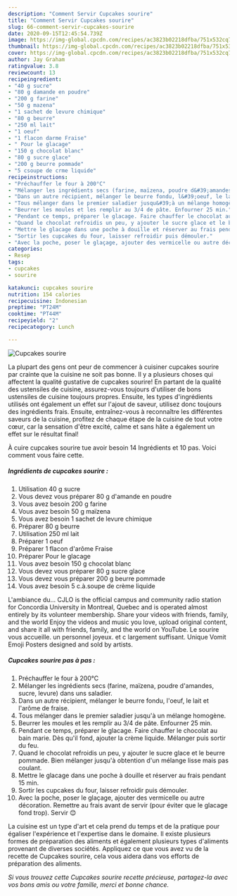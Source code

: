 ```yaml
---
description: "Comment Servir Cupcakes sourire"
title: "Comment Servir Cupcakes sourire"
slug: 66-comment-servir-cupcakes-sourire
date: 2020-09-15T12:45:54.739Z
image: https://img-global.cpcdn.com/recipes/ac3823b02218dfba/751x532cq70/cupcakes-sourire-photo-principale-de-la-recette.jpg
thumbnail: https://img-global.cpcdn.com/recipes/ac3823b02218dfba/751x532cq70/cupcakes-sourire-photo-principale-de-la-recette.jpg
cover: https://img-global.cpcdn.com/recipes/ac3823b02218dfba/751x532cq70/cupcakes-sourire-photo-principale-de-la-recette.jpg
author: Jay Graham
ratingvalue: 3.8
reviewcount: 13
recipeingredient:
- "40 g sucre"
- "80 g damande en poudre"
- "200 g farine"
- "50 g mazena"
- "1 sachet de levure chimique"
- "80 g beurre"
- "250 ml lait"
- "1 oeuf"
- "1 flacon darme Fraise"
- " Pour le glacage"
- "150 g chocolat blanc"
- "80 g sucre glace"
- "200 g beurre pommade"
- "5 csoupe de crme liquide"
recipeinstructions:
- "Préchauffer le four à 200°C"
- "Mélanger les ingrédients secs (farine, maïzena, poudre d&#39;amandes, sucre, levure) dans uns saladier."
- "Dans un autre récipient, mélanger le beurre fondu, l&#39;oeuf, le lait et l&#39;arôme de fraise."
- "Tous mélanger dans le premier saladier jusqu&#39;à un mélange homogène."
- "Beurrer les moules et les remplir au 3/4 de pâte. Enfourner 25 min."
- "Pendant ce temps, préparer le glacage. Faire chauffer le chocolat au bain marie. Dès qu&#39;il fond, ajouter la crème liquide. Mélanger puis sortir du feu."
- "Quand le chocolat refroidis un peu, y ajouter le sucre glace et le beurre pommade. Bien mélanger jusqu&#39;à obtention d&#39;un mélange lisse mais pas coulant."
- "Mettre le glacage dans une poche à douille et réserver au frais pendant 15 min."
- "Sortir les cupcakes du four, laisser refroidir puis démouler."
- "Avec la poche, poser le glaçage, ajouter des vermicelle ou autre décoration. Remettre au frais avant de servir (pour éviter que le glacage fond trop). Servir 😊"
categories:
- Resep
tags:
- cupcakes
- sourire

katakunci: cupcakes sourire 
nutrition: 154 calories
recipecuisine: Indonesian
preptime: "PT24M"
cooktime: "PT44M"
recipeyield: "2"
recipecategory: Lunch

---
```



![Cupcakes sourire](https://img-global.cpcdn.com/recipes/ac3823b02218dfba/751x532cq70/cupcakes-sourire-photo-principale-de-la-recette.jpg)

La plupart des gens ont peur de commencer à cuisiner cupcakes sourire par crainte que la cuisine ne soit pas bonne. Il y a plusieurs choses qui affectent la qualité gustative de cupcakes sourire! En partant de la qualité des ustensiles de cuisine, assurez-vous toujours d'utiliser de bons ustensiles de cuisine toujours propres. Ensuite, les types d'ingrédients utilisés ont également un effet sur l'ajout de saveur, utilisez donc toujours des ingrédients frais. Ensuite, entraînez-vous à reconnaître les différentes saveurs de la cuisine, profitez de chaque étape de la cuisine de tout votre cœur, car la sensation d'être excité, calme et sans hâte a également un effet sur le résultat final!

<!--inarticleads1-->

À cuire cupcakes sourire tue avoir besoin 14 Ingrédients et 10 pas. Voici comment vous faire cette.

##### Ingrédients de cupcakes sourire :

1. Utilisation 40 g sucre
1. Vous devez vous préparer 80 g d&#39;amande en poudre
1. Vous avez besoin 200 g farine
1. Vous avez besoin 50 g maïzena
1. Vous avez besoin 1 sachet de levure chimique
1. Préparer 80 g beurre
1. Utilisation 250 ml lait
1. Préparer 1 oeuf
1. Préparer 1 flacon d&#39;arôme Fraise
1. Préparer  Pour le glacage
1. Vous avez besoin 150 g chocolat blanc
1. Vous devez vous préparer 80 g sucre glace
1. Vous devez vous préparer 200 g beurre pommade
1. Vous avez besoin 5 c.à.soupe de crème liquide


L&#39;ambiance du… CJLO is the official campus and community radio station for Concordia University in Montreal, Quebec and is operated almost entirely by its volunteer membership. Share your videos with friends, family, and the world Enjoy the videos and music you love, upload original content, and share it all with friends, family, and the world on YouTube. Le sourire vous accueille. un personnel joyeux. et c largement suffisant. Unique Vomit Emoji Posters designed and sold by artists. 

<!--inarticleads2-->

##### Cupcakes sourire pas à pas :

1. Préchauffer le four à 200°C
1. Mélanger les ingrédients secs (farine, maïzena, poudre d&#39;amandes, sucre, levure) dans uns saladier.
1. Dans un autre récipient, mélanger le beurre fondu, l&#39;oeuf, le lait et l&#39;arôme de fraise.
1. Tous mélanger dans le premier saladier jusqu&#39;à un mélange homogène.
1. Beurrer les moules et les remplir au 3/4 de pâte. Enfourner 25 min.
1. Pendant ce temps, préparer le glacage. Faire chauffer le chocolat au bain marie. Dès qu&#39;il fond, ajouter la crème liquide. Mélanger puis sortir du feu.
1. Quand le chocolat refroidis un peu, y ajouter le sucre glace et le beurre pommade. Bien mélanger jusqu&#39;à obtention d&#39;un mélange lisse mais pas coulant.
1. Mettre le glacage dans une poche à douille et réserver au frais pendant 15 min.
1. Sortir les cupcakes du four, laisser refroidir puis démouler.
1. Avec la poche, poser le glaçage, ajouter des vermicelle ou autre décoration. Remettre au frais avant de servir (pour éviter que le glacage fond trop). Servir 😊




<!--inarticleads1-->

<p>
La cuisine est un type d'art et cela prend du temps et de la pratique pour égaliser l'expérience et l'expertise dans le domaine. Il existe plusieurs formes de préparation des aliments et également plusieurs types d'aliments provenant de diverses sociétés. Appliquez ce que vous avez vu de la recette de Cupcakes sourire, cela vous aidera dans vos efforts de préparation des aliments.
</p>

<p>
<i>Si vous trouvez cette Cupcakes sourire recette précieuse, partagez-la avec vos bons amis ou votre famille, merci et bonne chance.</i>
</p>

